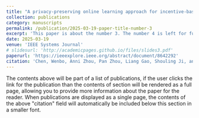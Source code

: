 ```yaml
---
title: "A privacy-preserving online learning approach for incentive-based demand response in smart grid"
collection: publications
category: manuscripts
permalink: /publication/2025-03-19-paper-title-number-3
excerpt: 'This paper is about the number 3. The number 4 is left for future work.'
date: 2025-03-19
venue: 'IEEE Systems Journal'
# slidesurl: 'http://academicpages.github.io/files/slides3.pdf'
paperurl: 'https://ieeexplore.ieee.org/abstract/document/8642292'
citation: 'Chen, Wenbo, Anni Zhou, Pan Zhou, Liang Gao, Shouling Ji, and Dapeng Wu. "A privacy-preserving online learning approach for incentive-based demand response in smart grid." IEEE Systems Journal 13, no. 4 (2019): 4208-4218.'
---
```


The contents above will be part of a list of publications, if the user clicks the link for the publication than the contents of section will be rendered as a full page, allowing you to provide more information about the paper for the reader. When publications are displayed as a single page, the contents of the above "citation" field will automatically be included below this section in a smaller font.